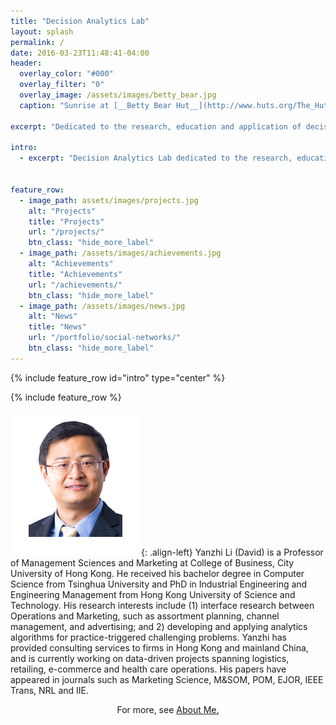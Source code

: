 ```yaml
---
title: "Decision Analytics Lab"
layout: splash
permalink: /
date: 2016-03-23T11:48:41-04:00
header:
  overlay_color: "#000"
  overlay_filter: "0"
  overlay_image: /assets/images/betty_bear.jpg
  caption: "Sunrise at [__Betty Bear Hut__](http://www.huts.org/The_Huts/bettybear.php)"

excerpt: "Dedicated to the research, education and application of decision analytics"

intro: 
  - excerpt: "Decision Analytics Lab dedicated to the research, education and application of decision analytics. We integrate the knowledge and techniques from optimization, statistics, and machine learning and develop models, methodologies and algorithms to support data-based decision makings."


feature_row:
  - image_path: assets/images/projects.jpg
    alt: "Projects"
    title: "Projects"
    url: "/projects/"
    btn_class: "hide_more_label"
  - image_path: /assets/images/achievements.jpg
    alt: "Achievements"
    title: "Achievements"
    url: "/achievements/"
    btn_class: "hide_more_label"
  - image_path: /assets/images/news.jpg
    alt: "News"
    title: "News"
    url: "/portfolio/social-networks/"
    btn_class: "hide_more_label"
---
```


{% include feature_row id="intro" type="center" %}

{% include feature_row %}

![image-left](/assets/images/liyanzhi.png){: .align-left}
Yanzhi Li (David) is a Professor of Management Sciences and Marketing at College of Business, City University of Hong Kong. He received his bachelor degree in Computer Science from Tsinghua University and PhD in Industrial Engineering and Engineering Management from Hong Kong University of Science and Technology. His research interests include (1) interface research between Operations and Marketing, such as assortment planning, channel management, and advertising; and 2) developing and applying analytics algorithms for practice-triggered challenging problems. Yanzhi has provided consulting services to firms in Hong Kong and mainland China, and is currently working on data-driven projects spanning logistics, retailing, e-commerce and health care operations. His papers have appeared in journals such as Marketing Science, M&SOM, POM, EJOR, IEEE Trans, NRL and IIE.
<div style="margin-top:1 cm" align="center">For more, see <a href="{{ "/about/" | absolute_url }}">About Me.</a></div>